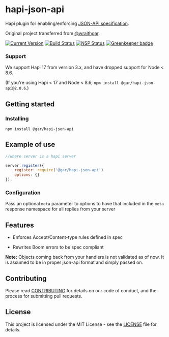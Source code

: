 # hapi-json-api

Hapi plugin for enabling/enforcing [JSON-API specification](http://jsonapi.org).

Original project transferred from [@wraithgar](https://github.com/wraithgar).

[![Current Version](https://img.shields.io/npm/v/@gar/hapi-json-api.svg)](https://www.npmjs.org/package/@gar/hapi-json-api)
[![Build Status](https://travis-ci.org/kjellmorten/hapi-json-api.svg?branch=master)](https://travis-ci.org/kjellmorten/hapi-json-api)
[![NSP Status](https://nodesecurity.io/orgs/laboreum/projects/933c42d1-7af0-4d0b-82b5-08c4915afe6b/badge)](https://nodesecurity.io/orgs/laboreum/projects/933c42d1-7af0-4d0b-82b5-08c4915afe6b)
[![Greenkeeper badge](https://badges.greenkeeper.io/kjellmorten/hapi-json-api.svg)](https://greenkeeper.io/)

### Support

We support Hapi 17 from version 3.x, and have dropped support for Node < 8.6.

(If you're using Hapi < 17 and Node < 8.6, `npm install @gar/hapi-json-api@2.0.6`.)

## Getting started

### Installing

```shell
npm install @gar/hapi-json-api
```

## Example of use

```javascript
//where server is a hapi server

server.register({
    register: require('@gar/hapi-json-api')
    options: {}
});
```

### Configuration

Pass an optional `meta` parameter to options to have that included in
the `meta` response namespace for all replies from your server

## Features

- Enforces Accept/Content-type rules defined in spec

- Rewrites Boom errors to be spec compliant

**Note:** Objects coming back from your handlers is not validated as of now.
It is assumed to be in proper json-api format and simply passed on.

## Contributing

Please read [CONTRIBUTING](https://github.com/kjellmorten/hapi-json-api/blob/master/CONTRIBUTING.md) for details on our code of conduct, and the process for submitting pull requests.

## License

This project is licensed under the MIT License - see the [LICENSE](https://github.com/kjellmorten/hapi-json-api/blob/master/LICENSE.md) file for details.
